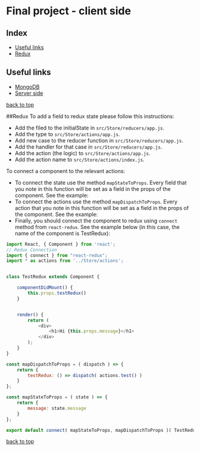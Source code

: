# Final project - client side

## Index
* [Useful links](#useful-links)
* [Redux](#redux)

## Useful links
* [MongoDB](https://cloud.mongodb.com/v2/5ece78688e3f8d05fdf7385c#metrics/replicaSet/5ece7937125ccd46938b0ff2/explorer/online_shop/users/find)
* [Server side](https://github.com/shahar16/project-server)

[back to top](#index)

##Redux
To add a field to redux state please follow this instructions:
* Add the filed to the initialState in ```src/Store/reducers/app.js```.
* Add the type to ```src/Store/actions/app.js```.
* Add new case to the reducer function in ```src/Store/reducers/app.js```.
* Add the handler for that case in ```src/Store/reducers/app.js```.
* Add the action (the logic) to ```src/Store/actions/app.js```.
* Add the action name to ```src/Store/actions/index.js```.

To connect a component to the relevant actions:
* To connect the state use the method ```mapStateToProps```. Every field that you note in this function will be set as a field in the props of the component. See the example:
* To connect the actions use the method ```mapDispatchToProps```. Every action that you note in this function will be set as a field in the props of the component. See the example:
* Finally, you should connect the component to redux using ```connect``` method from ```react-redux```. See the example below (in this case, the name of the component is TestRedux):
```javascript
import React, { Component } from 'react';
// Redux Connection
import { connect } from "react-redux";
import * as actions from '../Store/actions';


class TestRedux extends Component {

	componentDidMount() {
		this.props.testRedux()
	}


	render() {
		return (
			<div>
				<h1>Hi {this.props.message}</h1>
			</div>
		);
	}
}

const mapDispatchToProps = ( dispatch ) => {
	return {
		testRedux: () => dispatch( actions.test() )
	}
};

const mapStateToProps = ( state ) => {
	return {
		message: state.message
	}
};

export default connect( mapStateToProps, mapDispatchToProps )( TestRedux );


```

[back to top](#index)